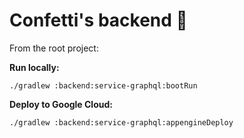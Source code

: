 # Confetti's backend 🎊

From the root project:

**Run locally:**
```
./gradlew :backend:service-graphql:bootRun
```

**Deploy to Google Cloud:**
```
./gradlew :backend:service-graphql:appengineDeploy
```

